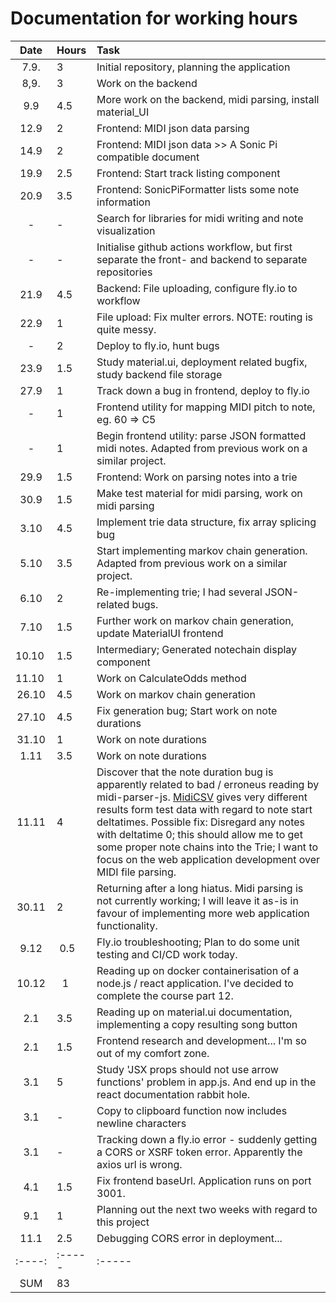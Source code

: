 # Documentation for working hours

| Date | Hours  | Task                                                                                                     |
| :----:|:----- | :-----                                                                                                   |
| 7.9.	| 3     | Initial repository, planning the application                                                             |
| 8,9.  | 3     | Work on the backend                                                                                      |
| 9.9   | 4.5   | More work on the backend, midi parsing, install material_UI                                              |
| 12.9  | 2     | Frontend: MIDI json data parsing                                                                         |
| 14.9  | 2     | Frontend: MIDI json data >> A Sonic Pi compatible document                                               |
| 19.9  | 2.5   | Frontend: Start track listing component                                                                  |
| 20.9  | 3.5   | Frontend: SonicPiFormatter lists some note information                                                   |
| -     | -     | Search for libraries for midi writing and note visualization                                             |
| -     | -     | Initialise github actions workflow, but first separate the front- and backend to separate repositories   |
| 21.9  | 4.5   | Backend: File uploading, configure fly.io to workflow                                                    |
| 22.9  | 1     | File upload: Fix multer errors. NOTE: routing is quite messy.                                            |
| -	    | 2	    | Deploy to fly.io, hunt bugs                                                                              |
| 23.9	| 1.5	| Study material.ui, deployment related bugfix, study backend file storage                                 |
| 27.9  |  1    | Track down a bug in frontend, deploy to fly.io                                                           |
| -     |  1    | Frontend utility for mapping MIDI pitch to note, eg. 60 => C5                                            |
| -     |  1    | Begin frontend utility: parse JSON formatted midi notes. Adapted from previous work on a similar project.|
| 29.9  |  1.5  | Frontend: Work on parsing notes into a trie                                                              |
| 30.9  |  1.5  | Make test material for midi parsing, work on midi parsing                                                |
| 3.10  |  4.5  | Implement trie data structure, fix array splicing bug                                                    |
| 5.10  | 3.5   | Start implementing markov chain generation. Adapted from previous work on a similar project.             | 
| 6.10  | 2     | Re-implementing trie; I had several JSON-related bugs.                                                   | 
| 7.10  | 1.5   | Further work on markov chain generation, update MaterialUI frontend                                      |
| 10.10 | 1.5   | Intermediary; Generated notechain display component                                                      |
| 11.10 | 1     | Work on CalculateOdds method                                                                             |
| 26.10 | 4.5   | Work on markov chain generation                                                                          |
| 27.10 | 4.5   | Fix generation bug; Start work on note durations                                                         |
| 31.10 | 1     | Work on note durations                                                                                   |  
| 1.11  | 3.5   | Work on note durations                                                                                   |
| 11.11 | 4     | Discover that the note duration bug is apparently related to bad / erroneus reading by midi-parser-js. [MidiCSV](https://www.fourmilab.ch/webtools/midicsv/) gives very different results form test data with regard to note start deltatimes. Possible  fix: Disregard any notes with deltatime 0; this should allow me to get some proper note chains into the Trie; I want to focus on the web application development over MIDI file parsing.| 
| 30.11 |   2   | Returning after a long hiatus. Midi parsing is not currently working; I will leave it as-is in favour of implementing more web application functionality.|
| 9.12 	| 0.5   | Fly.io troubleshooting; Plan to do some unit testing and CI/CD work today.                             |
| 10.12 |  1  	|   Reading up on docker containerisation of a node.js / react application. I've decided to complete the course part 12.|
|2.1	| 3.5 	| Reading up on material.ui documentation, implementing a copy resulting song button |
|2.1	| 1.5 	| Frontend research and development... I'm so out of my comfort zone. |
|3.1	| 5 	| Study 'JSX props should not use arrow functions' problem in app.js. And end up in the react documentation rabbit hole. |
|3.1	| -   	| Copy to clipboard function now includes newline characters  |
|3.1	| -   	| Tracking down a fly.io error - suddenly getting a CORS or XSRF token error. Apparently the axios url is wrong.|
|4.1	|	1.5 | Fix frontend baseUrl. Application runs on port 3001.												|
|9.1	|	1	| Planning out the next two weeks with regard to this project |
|11.1	|   2.5	| Debugging CORS error in deployment...																		 |
| :----:|:----- |:-----                                                                                                    |
| SUM   | 83   |                                                                                                           |

